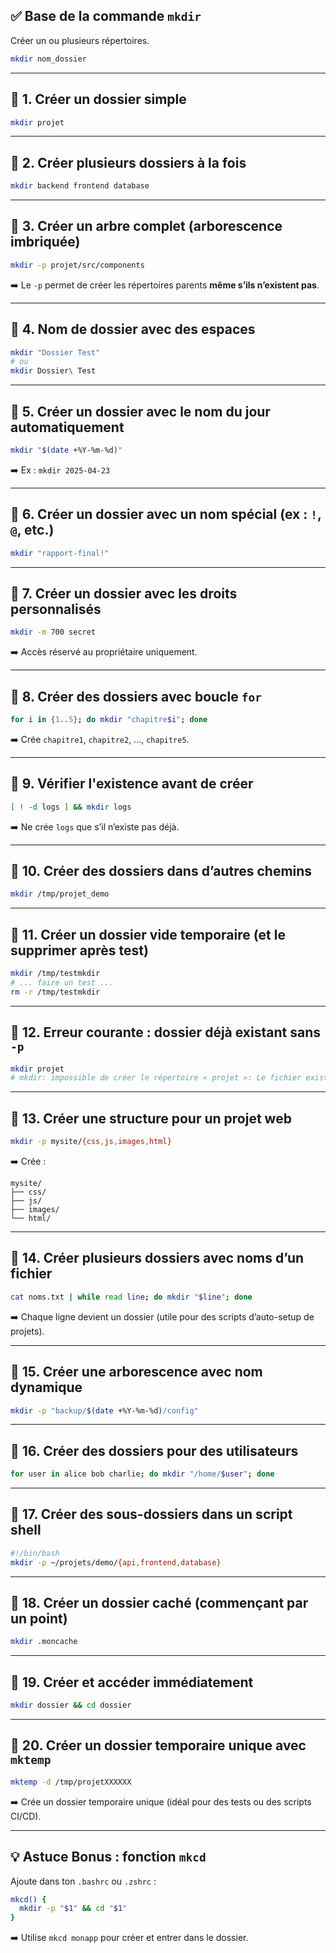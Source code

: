 ## ✅ **Base de la commande `mkdir`**
Créer un ou plusieurs répertoires.

```bash
mkdir nom_dossier
```

---

## 🔹 1. Créer un dossier simple
```bash
mkdir projet
```

---

## 🔹 2. Créer plusieurs dossiers à la fois
```bash
mkdir backend frontend database
```

---

## 🔹 3. Créer un **arbre complet** (arborescence imbriquée)
```bash
mkdir -p projet/src/components
```
➡️ Le `-p` permet de créer les répertoires parents **même s’ils n’existent pas**.

---

## 🔹 4. Nom de dossier avec des espaces
```bash
mkdir "Dossier Test"
# ou
mkdir Dossier\ Test
```

---

## 🔹 5. Créer un dossier avec le nom du jour automatiquement
```bash
mkdir "$(date +%Y-%m-%d)"
```
➡️ Ex : `mkdir 2025-04-23`

---

## 🔹 6. Créer un dossier avec un nom spécial (ex : `!`, `@`, etc.)
```bash
mkdir "rapport-final!"
```

---

## 🔹 7. Créer un dossier avec les droits personnalisés
```bash
mkdir -m 700 secret
```
➡️ Accès réservé au propriétaire uniquement.

---

## 🔹 8. Créer des dossiers avec boucle `for`
```bash
for i in {1..5}; do mkdir "chapitre$i"; done
```
➡️ Crée `chapitre1`, `chapitre2`, ..., `chapitre5`.

---

## 🔹 9. Vérifier l'existence avant de créer
```bash
[ ! -d logs ] && mkdir logs
```
➡️ Ne crée `logs` que s’il n’existe pas déjà.

---

## 🔹 10. Créer des dossiers dans d’autres chemins
```bash
mkdir /tmp/projet_demo
```

---

## 🔹 11. Créer un dossier vide temporaire (et le supprimer après test)
```bash
mkdir /tmp/testmkdir
# ... faire un test ...
rm -r /tmp/testmkdir
```

---

## 🔹 12. Erreur courante : dossier déjà existant sans `-p`
```bash
mkdir projet
# mkdir: impossible de créer le répertoire « projet »: Le fichier existe
```

---

## 🔹 13. Créer une structure pour un projet web
```bash
mkdir -p mysite/{css,js,images,html}
```
➡️ Crée :  
```
mysite/
├── css/
├── js/
├── images/
└── html/
```

---

## 🔹 14. Créer plusieurs dossiers avec noms d’un fichier
```bash
cat noms.txt | while read line; do mkdir "$line"; done
```
➡️ Chaque ligne devient un dossier (utile pour des scripts d’auto-setup de projets).

---

## 🔹 15. Créer une arborescence avec nom dynamique
```bash
mkdir -p "backup/$(date +%Y-%m-%d)/config"
```

---

## 🔹 16. Créer des dossiers pour des utilisateurs
```bash
for user in alice bob charlie; do mkdir "/home/$user"; done
```

---

## 🔹 17. Créer des sous-dossiers dans un script shell
```bash
#!/bin/bash
mkdir -p ~/projets/demo/{api,frontend,database}
```

---

## 🔹 18. Créer un dossier caché (commençant par un point)
```bash
mkdir .moncache
```

---

## 🔹 19. Créer et accéder immédiatement
```bash
mkdir dossier && cd dossier
```

---

## 🔹 20. Créer un dossier temporaire unique avec `mktemp`
```bash
mktemp -d /tmp/projetXXXXXX
```
➡️ Crée un dossier temporaire unique (idéal pour des tests ou des scripts CI/CD).

---

## 💡 Astuce Bonus : fonction `mkcd`
Ajoute dans ton `.bashrc` ou `.zshrc` :
```bash
mkcd() {
  mkdir -p "$1" && cd "$1"
}
```
➡️ Utilise `mkcd monapp` pour créer et entrer dans le dossier.

